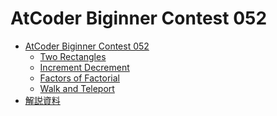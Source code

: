 AtCoder Biginner Contest 052
============================

- [AtCoder Biginner Contest 052](http://abc052.contest.atcoder.jp/)
    - [Two Rectangles](http://abc052.contest.atcoder.jp/tasks/abc052_a)
    - [Increment Decrement](http://abc052.contest.atcoder.jp/tasks/abc052_b)
    - [Factors of Factorial](http://abc052.contest.atcoder.jp/tasks/abc052_c)
    - [Walk and Teleport](http://abc052.contest.atcoder.jp/tasks/abc052_d)
- [解説資料](https://atcoder.jp/img/arc068/editorial.pdf)
